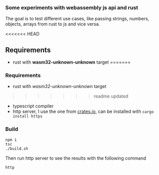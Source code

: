 ### Some experiments with webassembly js api and rust
The goal is to test different use cases, like passing strings,
numbers, objects, arrays from rust to js and vice versa.

<<<<<<< HEAD
## Requirements
- rust with **wasm32-unknown-unknown** target
=======
### Requirements
- rust with *wasm32-unknown-unknown* target
>>>>>>> readme updated
- typescript compiler
- http server, I use the one from [crates.io](https://crates.io/crates/https), can be installed with `cargo install https`

### Build
```
npm i
tsc
./build.sh
```

Then run http server to see the results with the following command
```
http
```
